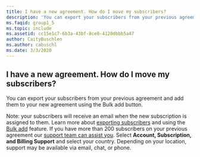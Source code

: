 ```yaml
---
title: I have a new agreement. How do I move my subscribers?
description: 'You can export your subscribers from your previous agreement and add them to your new agreement using the Bulk add button. Note: your...'
ms.faqid: group1_5
ms.topic: include
ms.assetid: cc15e1c7-6b3a-43bf-8ce0-4120dbbb5a47
author: CaityBuschlen
ms.author: cabuschl
ms.date: 3/3/2020
---
```


## I have a new agreement.  How do I move my subscribers?

You can export your subscribers from your previous agreement and add them to your new agreement using the Bulk add button.

Note: your subscribers will receive an email when the new subscription is assigned to them. Learn more about [exporting subscribers](https://docs.microsoft.com/visualstudio/subscriptions/exporting-subscriptions) and using the [Bulk add](https://docs.microsoft.com/visualstudio/subscriptions/assign-license#bulk-assignments) feature. If you have more than 200 subscribers on your previous agreement our [support team can assist you](https://visualstudio.microsoft.com/subscriptions/support/#talktous). Select **Account, Subscription, and Billing Support** and select your country. Depending on your location, support may be available via email, chat, or phone.
